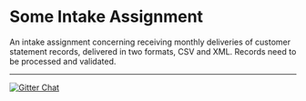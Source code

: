 # Some Intake Assignment

An intake assignment concerning receiving monthly deliveries of customer statement records, delivered in two formats, CSV and XML.  Records need to be processed and validated.

---

[![Gitter Chat](https://badges.gitter.im/Join%20Chat.svg)](https://gitter.im/nmcb/intake-assignment?utm_source=badge&utm_medium=badge&utm_campaign=pr-badge&utm_content=badge)
